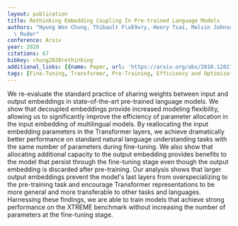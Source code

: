 ```yaml
---
layout: publication
title: Rethinking Embedding Coupling In Pre-trained Language Models
authors: "Hyung Won Chung, Thibault F\xE9vry, Henry Tsai, Melvin Johnson, Sebastian\
  \ Ruder"
conference: Arxiv
year: 2020
citations: 67
bibkey: chung2020rethinking
additional_links: [{name: Paper, url: 'https://arxiv.org/abs/2010.12821'}]
tags: [Fine-Tuning, Transformer, Pre-Training, Efficiency and Optimization]
---
```

We re-evaluate the standard practice of sharing weights between input and
output embeddings in state-of-the-art pre-trained language models. We show that
decoupled embeddings provide increased modeling flexibility, allowing us to
significantly improve the efficiency of parameter allocation in the input
embedding of multilingual models. By reallocating the input embedding
parameters in the Transformer layers, we achieve dramatically better
performance on standard natural language understanding tasks with the same
number of parameters during fine-tuning. We also show that allocating
additional capacity to the output embedding provides benefits to the model that
persist through the fine-tuning stage even though the output embedding is
discarded after pre-training. Our analysis shows that larger output embeddings
prevent the model's last layers from overspecializing to the pre-training task
and encourage Transformer representations to be more general and more
transferable to other tasks and languages. Harnessing these findings, we are
able to train models that achieve strong performance on the XTREME benchmark
without increasing the number of parameters at the fine-tuning stage.